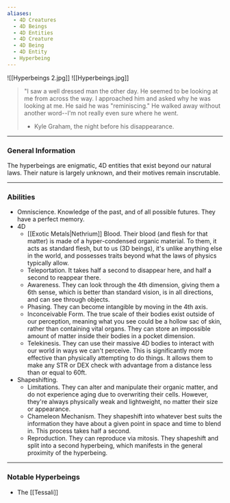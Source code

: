 ```yaml
---
aliases:
  - 4D Creatures
  - 4D Beings
  - 4D Entities
  - 4D Creature
  - 4D Being
  - 4D Entity
  - Hyperbeing
---
```

![[Hyperbeings 2.jpg]]
![[Hyperbeings.jpg]]

> "I saw a well dressed man the other day. He seemed to be looking at me from across the way. I approached him and asked why he was looking at me. He said he was "reminiscing." He walked away without another word--I'm not really even sure where he went. 
> - Kyle Graham, the night before his disappearance. 



---
### General Information
The hyperbeings are enigmatic, 4D entities that exist beyond our natural laws. Their nature is largely unknown, and their motives remain inscrutable.

---
### Abilities
- Omniscience. Knowledge of the past, and of all possible futures. They have a perfect memory.
- 4D
	- [[Exotic Metals|Nethrium]] Blood. Their blood (and flesh for that matter) is made of a hyper-condensed organic material. To them, it acts as standard flesh, but to us (3D beings), it's unlike anything else in the world, and possesses traits beyond what the laws of physics typically allow.
	- Teleportation. It takes half a second to disappear here, and half a second to reappear there.
	- Awareness. They can look through the 4th dimension, giving them a 6th sense, which is better than standard vision, is in all directions, and can see through objects.
	- Phasing. They can become intangible by moving in the 4th axis.
	- Inconceivable Form. The true scale of their bodies exist outside of our perception, meaning what you see could be a hollow sac of skin, rather than containing vital organs. They can store an impossible amount of matter inside their bodies in a pocket dimension.
	- Telekinesis. They can use their massive 4D bodies to interact with our world in ways we can't perceive. This is significantly more effective than physically attempting to do things. It allows them to make any STR or DEX check with advantage from a distance less than or equal to 60ft. 
- Shapeshifting. 
	- Limitations. They can alter and manipulate their organic matter, and do not experience aging due to overwriting their cells. However, they're always physically weak and lightweight, no matter their size or appearance.
	- Chameleon Mechanism. They shapeshift into whatever best suits the information they have about a given point in space and time to blend in. This process takes half a second. 
	- Reproduction. They can reproduce via mitosis. They shapeshift and split into a second hyperbeing, which manifests in the general proximity of the hyperbeing.

---
### Notable Hyperbeings
- The [[Tessali]]